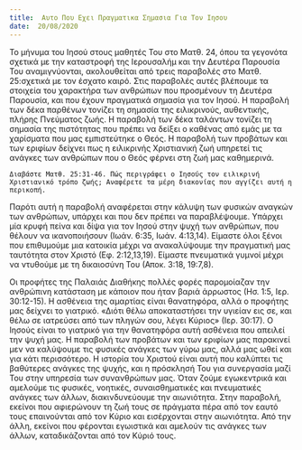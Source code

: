 ```yaml
---
title:  Αυτο Που Εχει Πραγματικα Σημασια Για Τον Ιησου
date:  20/08/2020
---
```


Το μήνυμα του Ιησού στους μαθητές Του στο Ματθ. 24, όπου τα γεγονότα σχετικά με την καταστροφή της Ιερουσαλήμ και την Δευτέρα Παρουσία Του αναμιγνύονται, ακολουθείται από τρεις παραβολές στο Ματθ. 25:σχετικά με τον έσχατο καιρό. Στις παραβολές αυτές βλέπουμε τα στοιχεία του χαρακτήρα των ανθρώπων που προσμένουν τη Δευτέρα Παρουσία, και που έχουν πραγματικά σημασία για τον Ιησού. Η παραβολή των δέκα παρθένων τονίζει τη σημασία της ειλικρινούς, αυθεντικής, πλήρης Πνεύματος ζωής. Η παραβολή των δέκα ταλάντων τονίζει τη σημασία της πιστότητας που πρέπει να δείξει ο καθένας από εμάς με τα χαρίσματα που μας εμπιστεύτηκε ο Θεός. Η παραβολή των προβάτων και των εριφίων δείχνει πως η ειλικρινής Χριστιανική ζωή υπηρετεί τις ανάγκες των ανθρώπων που ο Θεός φέρνει στη ζωή μας καθημερινά.

`Διαβάστε Ματθ. 25:31-46. Πώς περιγράφει ο Ιησούς τον ειλικρινή Χριστιανικό τρόπο ζωής; Αναφέρετε τα μέρη διακονίας που αγγίζει αυτή η περικοπή.`

Παρότι αυτή η παραβολή αναφέρεται στην κάλυψη των φυσικών αναγκών των ανθρώπων, υπάρχει και που δεν πρέπει να παραβλέψουμε. Υπάρχει μία κρυφή πείνα και δίψα για τον Ιησού στην ψυχή των ανθρώπων, που θέλουν να ικανοποιήσουν (Ιωάν. 6:35, Ιωάν. 4:13,14). Είμαστε όλοι ξένοι που επιθυμούμε μια κατοικία μέχρι να ανακαλύψουμε την πραγματική μας ταυτότητα στον Χριστό (Εφ. 2:12,13,19). Είμαστε πνευματικά γυμνοί μέχρι να ντυθούμε με τη δικαιοσύνη Του (Αποκ. 3:18, 19:7,8).

Οι προφήτες της Παλαιάς Διαθήκης πολλές φορές παρομοίαζαν την ανθρώπινη κατάσταση με κάποιον που ήταν βαριά άρρωστος (Ησ. 1:5, Ιερ. 30:12-15). Η ασθένεια της αμαρτίας είναι θανατηφόρα, αλλά ο προφήτης μας δείχνει το γιατρικό. «Διότι θέλω αποκαταστήσει την υγιείαν εις σε, και θέλω σε ιατρεύσει από των πληγών σου, λέγει Κύριος» (Ιερ. 30:17). Ο Ιησούς είναι το γιατρικό για την θανατηφόρα αυτή ασθένεια που απειλεί την ψυχή μας. Η παραβολή των προβάτων και των εριφίων μας παρακινεί μεν να καλύψουμε τις φυσικές ανάγκες των γύρω μας, αλλά μας ωθεί και για κάτι περισσότερο. Η ιστορία του Χριστού είναι αυτή που καλύπτει τις βαθύτερες ανάγκες της ψυχής, και η πρόσκλησή Του για συνεργασία μαζί Του στην υπηρεσία των συνανθρώπων μας. Όταν ζούμε εγωκεντρικά και αμελούμε τις φυσικές, νοητικές, συναισθηματικές και πνευματικές ανάγκες των άλλων, διακινδυνεύουμε την αιωνιότητα. Στην παραβολή, εκείνοι που αφιερώνουν τη ζωή τους σε πράγματα πέρα από τον εαυτό τους επαινούνται από τον Κύριο και εισέρχονται στην αιωνιότητα. Από την άλλη, εκείνοι που φέρονται εγωιστικά και αμελούν τις ανάγκες των άλλων, καταδικάζονται από τον Κύριό τους.